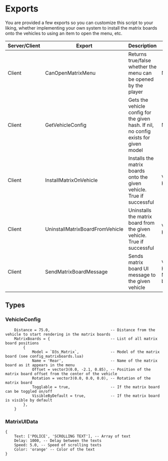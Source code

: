 # Exports

You are provided a few exports so you can customize this script to your liking, whether implementing your own system to
install the matrix boards onto the vehicles to using an item to open the menu, etc.

| Server/Client | Export                          | Description                                                                          | Parameters                               | Return Type    |
|---------------|---------------------------------|--------------------------------------------------------------------------------------|------------------------------------------|----------------|
| Client        | CanOpenMatrixMenu               | Returns true/false whether the menu can be opened by the player                      | N/A                                      | Boolean        |
| Client        | GetVehicleConfig                | Gets the vehicle config for the given hash. If nil, no config exists for given model | Model                                    | VehicleConfig? |
| Client        | InstallMatrixOnVehicle          | Installs the matrix boards onto the given vehicle. True if successful                | Vehicle Handle                           | Boolean        |
| Client        | UninstallMatrixBoardFromVehicle | Uninstalls the matrix board from the given vehicle. True if successful               | Vehicle Handle                           | Boolean        |
| Client        | SendMatrixBoardMessage          | Sends matrix board UI message to the given vehicle                                   | Vehicle Handle, MatrixUIData, boardIndex | nil            |

## Types

### VehicleConfig

```text
    Distance = 75.0,                           -- Distance from the vehicle to start rendering in the matrix boards
    MatrixBoards = {                           -- List of all matrix board positions
        {
            Model = `D3s_Matrix`,              -- Model of the matrix board (see config_matrixboards.lua)
            Name = 'Rear',                     -- Name of the matrix board as it appears in the menu
            Offset = vector3(0.0, -2.1, 0.85), -- Position of the matrix board offset from the center of the vehicle
            Rotation = vector3(0.0, 0.0, 0.0), -- Rotation of the matrix board
            Togglable = true,                  -- If the matrix board can be toggled on/off
            VisibleByDefault = true,           -- If the matrix board is visible by default
        },
    }
```

### MatrixUIData
```text
{
    Text: ['POLICE', 'SCROLLING TEXT'], -- Array of text
    Delay: 1000, -- Delay between the texts
    Speed: 5.0, -- Speed of scrolling texts
    Color: 'orange' -- Color of the text
}
```